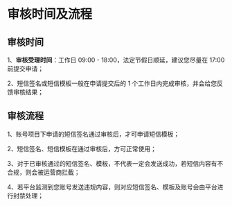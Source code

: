 # 审核时间及流程

## 审核时间

1、**审核受理时间**：工作日 09:00 - 18:00，法定节假日顺延，建议您尽量在 17:00 前提交申请；

2、短信签名或短信模板一般在申请提交后的 1 个工作日内完成审核，并会给您反馈审核结果；

## 审核流程

1、账号项目下申请的短信签名通过审核后，才可申请短信模板；

2、短信签名、短信模板在通过审核后，方可正常使用；

3、对于已审核通过的短信签名、模板，不代表一定会发送成功，若短信内容有不合规，则会被运营商拦截；

4、若平台监测到您账号发送违规内容，则对应短信签名、模板及账号会由平台进行封禁处理；
